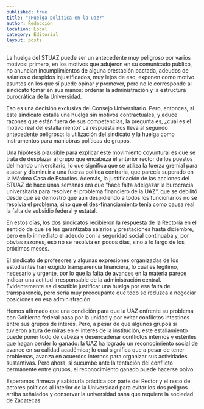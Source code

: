 ```yaml
---
published: true
title: "¿Huelga política en la uaz?"
author: Redacción
location: Local
category: Editorial
layout: posts
---
```


La huelga del STUAZ puede ser un antecedente muy peligroso por varios motivos: primero, en los motivos que adujeron en su comunicado público, no anuncian incumplimientos de alguna prestación pactada, adeudos de salarios o despidos injustificados, muy lejos de eso, exponen como motivo asuntos en los que sí puede opinar y promover, pero no le corresponde al sindicato tomar en sus manos: ordenar la administración y la estructura burocrática de la Universidad.

Eso es una decisión exclusiva del Consejo Universitario. Pero, entonces, si este sindicato estalla una huelga sin motivos contractuales, y aduce razones que están fuera de sus competencias, la pregunta es, ¿cuál es el motivo real del estallamiento? La respuesta nos lleva al segundo antecedente peligroso: la utilización del sindicato y la huelga como instrumentos para maniobras políticas de grupos. 

Una hipótesis plausible para explicar este movimiento coyuntural es que se trata de desplazar al grupo que encabeza el anterior rector de los puestos del mando universitario, lo que significa que se utiliza la fuerza gremial para atacar y disminuir a una fuerza política contraria, que parecía superado en la Máxima Casa de Estudios. Además, la justificación de las acciones del STUAZ de hace unas semanas era que “hace falta adelgazar la burocracia universitaria para resolver el problema financiero de la UAZ”,  que se debilitó desde que se demostró que aun despidiendo a todos los funcionarios no se resolvía el problema, sino que el des-financiamiento tenía como causa real la falta de subsidio federal y estatal. 

En estos días, los dos sindicatos recibieron la respuesta de la Rectoría en el sentido de que se les garantizaba salarios y prestaciones hasta diciembre, pero en lo inmediato el adeudo con la seguridad social continuaba y, por obvias razones, eso no se resolvía en pocos días, sino a lo largo de los próximos meses.  

El sindicato de profesores y algunas expresiones organizadas de los estudiantes han exigido transparencia financiera, lo cual es legítimo, necesario y urgente, por lo que la falta de avances en la materia parece indicar una actitud irresponsable de la administración central. Evidentemente es discutible justificar una huelga por esa falta de transparencia, pero sería muy preocupante que todo se reduzca a negociar posiciones en esa administración.

Hemos afirmado que una condición para que la UAZ enfrente su problema con Gobierno federal pasa por la unidad y por evitar conflictos intestinos entre sus grupos de interés. Pero, a pesar de que algunos grupos si tuvieron altura de miras en el interés de la institución, este estallamiento puede poner todo de cabeza y desencadenar conflictos internos y estériles que hagan perder lo ganado: la UAZ ha logrado un reconocimiento social de avance en su calidad académica; lo cual significa que a pesar de tener problemas, avanza en acuerdos internos para organizar sus actividades sustantivas. Pero ahora, si sucumbe ante la tentación del conflicto permanente entre grupos, el reconocimiento ganado puede hacerse polvo. 

Esperamos firmeza y sabiduría práctica por parte del Rector y el resto de actores políticos al interior de la Universidad para evitar los dos peligros arriba señalados y conservar la universidad sana que requiere la sociedad de Zacatecas.
